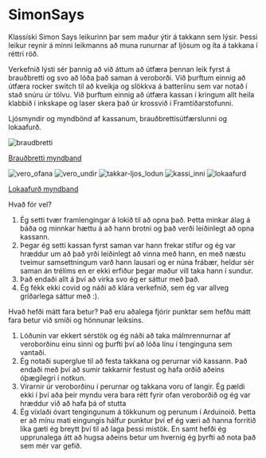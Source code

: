 # SimonSays

Klassíski Simon Says leikurinn þar sem maður ýtir á takkann sem lýsir. Þessi leikur reynir á minni leikmanns að muna runurnar af ljósum og íta á takkana í réttri röð.

Verkefnið lýsti sér þannig að við áttum að útfæra þennan leik fyrst á brauðbretti og svo að lóða það saman á veroborði. Við þurftum einnig að útfæra rocker switch til að kveikja og slökkva á batteríinu sem var notað í stað snúru úr tölvu. Við þurftum einnig að útfæra kassan í kringum allt heila klabbið í inkskape og laser skera það úr krossvið í Framtíðarstofunni.

Ljósmyndir og myndbönd af kassanum, brauðbrettisútfærslunni og lokaafurð.

![braudbretti](https://user-images.githubusercontent.com/34522977/152983606-2e970b6d-2575-483c-9ea7-e22afafeada8.jpg)

[Brauðbretti myndband](https://youtu.be/CsZ5UES0ric)

![vero_ofana](https://user-images.githubusercontent.com/34522977/152985284-849a446e-96e3-4fa2-8a69-9bc4e432dbbe.jpg)
![vero_undir](https://user-images.githubusercontent.com/34522977/152985291-93d84e9b-bafc-40a0-9a5d-bfbf31449852.jpg)
![takkar-ljos_lodun](https://user-images.githubusercontent.com/34522977/152985347-335e7d07-700f-48e2-990c-28a6e65cd14a.jpg)
![kassi_inni](https://user-images.githubusercontent.com/34522977/152985308-4df4546f-07a9-4fbc-a3a8-5d0af90554c3.jpg)
![lokaafurd](https://user-images.githubusercontent.com/34522977/152983573-69c5fd2e-4ad7-4f8f-ad4d-f75612105bd1.jpg)

[Lokaafurð myndband](https://youtu.be/1Ev0W0z_z-8)

Hvað fór vel?
1. Ég setti tvær framlengingar á lokið til að opna það. Þetta minkar álag á báða og minnkar hættu á að hann brotni og það verði leiðinlegt að opna kassann.
2. Þegar ég setti kassan fyrst saman var hann frekar stífur og ég var hræddur um að það yrði leiðinlegt að vinna með hann, en með næstu tveimur samsettningum varð hann lausari og er núna frábær, heldur sér saman án trélíms en er ekki erfiður þegar maður vill taka hann í sundur.
3. Það endaði allt á því að virka svo ég er sáttur með það.
4. Ég fékk ekki covid og náði að klára verkefnið, sem ég var allveg gríðarlega sáttur með :).



Hvað hefði mátt fara betur? Það eru aðalega fjórir punktar sem hefðu mátt fara betur við smíði og hönnunar leiksins.

1. Lóðunin var ekkert sérstök og ég náði að taka málmrennurnar af veroborðinu einu sinni og þurfti því að lóða línu í tenginguna sem vantaði.
2. Ég notaði superglue til að festa takkana og perurnar við kassann. Það endaði með því að sumir takkarnir festust og hafa orðið aðeins óþægilegri í notkun.
3. Vírarnir úr veroborðinu í perurnar og takkana voru of langir. Ég pældi ekki í því aða þeir myndu vera bara rétt fyrir ofan veroborðið og ég var hræddur við að hafa þá of stutta
4. Ég víxlaði óvart tengingunum á tökkunum og perunum í Arduinoið. Þetta er að mínu mati eingungis hálfur punktur því ef ég væri að hanna forritið líka gæti ég breytt því til að laga þessi mistök. En samt hefði ég upprunalega átt að hugsa aðeins betur um hvernig ég þyrfti að nota það sem mér var gefið.





